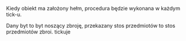 Kiedy obiekt ma założony hełm, procedura będzie wykonana w każdym tick-u.

Dany byt to byt noszący zbroję, przekazany stos przedmiotów to stos przedmiotów zbroi. tickuje